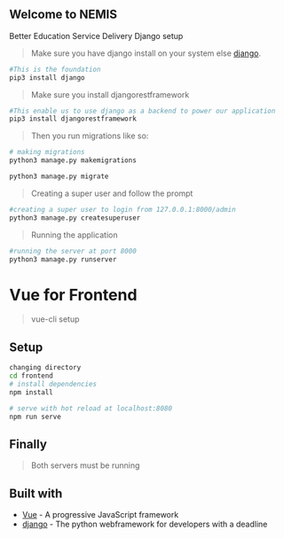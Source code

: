 ## Welcome to NEMIS

Better Education Service Delivery Django setup
> Make sure you have django install on your system else [django](https://docs.djangoproject.com/en/2.1/).

```bash
#This is the foundation
pip3 install django

```
> Make sure you install djangorestframework

```bash
#This enable us to use django as a backend to power our application
pip3 install djangorestframework

```
> Then you run migrations like so:

```bash
# making migrations
python3 manage.py makemigrations

python3 manage.py migrate

```
> Creating a super user and follow the prompt

```bash
#creating a super user to login from 127.0.0.1:8000/admin
python3 manage.py createsuperuser

```
> Running the application

```bash 
#running the server at port 8000
python3 manage.py runserver

```



# Vue for Frontend

> vue-cli setup

## Setup

``` bash
changing directory
cd frontend 
# install dependencies
npm install

# serve with hot reload at localhost:8080
npm run serve

```
## Finally
> Both servers must be running 

## Built with
- [Vue](https://vuejs.org/) - A progressive JavaScript framework
- [django](https://django.org/) - The python webframework for developers with a deadline